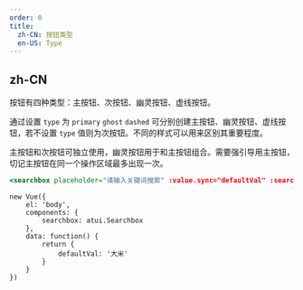 ```yaml
---
order: 0
title:
  zh-CN: 按钮类型
  en-US: Type
---
```


## zh-CN

按钮有四种类型：主按钮、次按钮、幽灵按钮、虚线按钮。

通过设置 `type` 为 `primary` `ghost` `dashed` 可分别创建主按钮、幽灵按钮、虚线按钮，若不设置 `type` 值则为次按钮。不同的样式可以用来区别其重要程度。

主按钮和次按钮可独立使用，幽灵按钮用于和主按钮组合。需要强引导用主按钮，切记主按钮在同一个操作区域最多出现一次。




````jsx
<searchbox placeholder="请输入关键词搜索" :value.sync="defaultVal" :search-list="searchList" text-field="name"></searchbox>
````

````vue-script
new Vue({
    el: 'body',
    components: {
        searchbox: atui.Searchbox
    },
    data: function() {
        return {
            defaultVal: '大米'
        }
    }
})
````